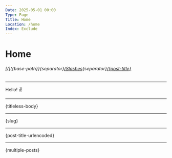 ```yaml
---
Date: 2025-05-01 00:00
Type: Page
Title: Home
Location: /home
Index: Exclude
---
```


# Home

###### [/]({base-path}}{separator}[/Slashes](/slashes){separator}[/{post-title}]({location})

---

Hello! ✌️

---

{titleless-body}

---

{slug}

---

{post-title-urlencoded}

---

{multiple-posts}
